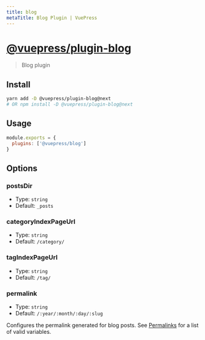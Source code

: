 ```yaml
---
title: blog
metaTitle: Blog Plugin | VuePress
---
```


# [@vuepress/plugin-blog](https://github.com/vuejs/vuepress/tree/master/packages/%40vuepress/plugin-blog)

> Blog plugin

## Install

```bash
yarn add -D @vuepress/plugin-blog@next
# OR npm install -D @vuepress/plugin-blog@next
```

## Usage

```javascript
module.exports = {
  plugins: ['@vuepress/blog'] 
}
```

## Options

### postsDir

- Type: `string`
- Default: `_posts`

### categoryIndexPageUrl

- Type: `string`
- Default: `/category/`

### tagIndexPageUrl

- Type: `string`
- Default: `/tag/`

### permalink

- Type: `string`
- Default: `/:year/:month/:day/:slug`

Configures the permalink generated for blog posts. See [Permalinks](/guide/permalinks.html#template-variables) for a list of valid variables.

